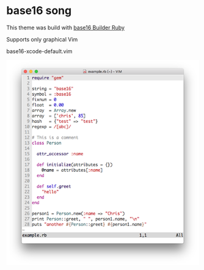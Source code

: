 # base16 song
This theme was build with [base16 Builder Ruby](https://github.com/obahareth/base16-builder-ruby)

Supports only graphical Vim

base16-xcode-default.vim

![base16-xcode-default.vim](https://raw.githubusercontent.com/songzhou21/base16-song/master/xcode-default-scheme.png)
